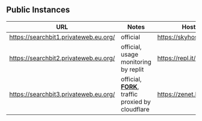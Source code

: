 ## Public Instances
| URL                                   | Notes                                   | Hosting                     |
|---------------------------------------|-----------------------------------------|-----------------------------|
| https://searchbit1.privateweb.eu.org/ | official                                | https://skyhosting.digital/ |
| https://searchbit2.privateweb.eu.org/ | official, usage monitoring by replit    | https://repl.it/            |
| https://searchbit3.privateweb.eu.org/ | official, **[FORK](https://github.com/Heexy/alpha-search-node)**, traffic proxied by cloudflare | https://zenet.host/         |
